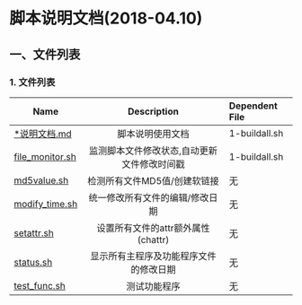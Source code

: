 # 脚本说明文档(2018-04.10)



## 一、文件列表

###  1. 文件列表

| Name                                     |       Description       | Dependent File |
| ---------------------------------------- | :---------------------: | :------------- |
| [*说明文档.md](./function/)                  |        脚本说明使用文档         | 1-buildall.sh  |
| [file_monitor.sh](./function/file_monitor.sh) | 监测脚本文件修改状态,自动更新文件修改时间戳  | 1-buildall.sh  |
| [md5value.sh](./function/md5value.sh)    |    检测所有文件MD5值/创建软链接     | 无              |
| [modify_time.sh](./function/modify_time.sh) |    统一修改所有文件的编辑/修改日期     | 无              |
| [setattr.sh](./function/setattr.sh)      | 设置所有文件的attr额外属性(chattr) | 无              |
| [status.sh](./function/status.sh)        |   显示所有主程序及功能程序文件的修改日期   | 无              |
| [test_func.sh](./function/test_func.sh)  |         测试功能程序          | 无              |

